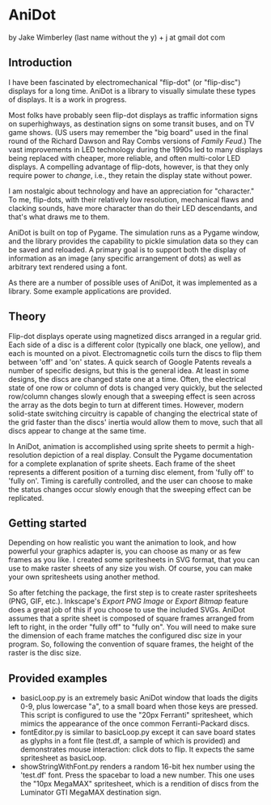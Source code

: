 # AniDot
by Jake Wimberley
(last name without the y) + j at gmail dot com

## Introduction

I have been fascinated by electromechanical "flip-dot" (or "flip-disc")
displays for a long time. AniDot is a library to visually simulate these types
of displays. It is a work in progress.

Most folks have probably seen flip-dot displays as traffic information signs on
superhighways, as destination signs on some transit buses, and on TV game
shows. (US users may remember the "big board" used in the final round of the
Richard Dawson and Ray Combs versions of *Family Feud*.) The vast improvements
in LED technology during the 1990s led to many displays being replaced with
cheaper, more reliable, and often multi-color LED displays. A compelling
advantage of flip-dots, however, is that they only require power to *change*,
i.e., they retain the display state without power.

I am nostalgic about technology and have an appreciation for "character." To
me, flip-dots, with their relatively low resolution, mechanical flaws and
clacking sounds, have more character than do their LED descendants, and that's
what draws me to them.

AniDot is built on top of Pygame. The simulation runs as a Pygame window, and
the library provides the capability to pickle simulation data so they can be
saved and reloaded. A primary goal is to support both the display of
information as an image (any specific arrangement of dots) as well as arbitrary
text rendered using a font.

As there are a number of possible uses of AniDot, it was implemented as a
library. Some example applications are provided.


## Theory

Flip-dot displays operate using magnetized discs arranged in a regular grid.
Each side of a disc is a different color (typically one black, one yellow), and
each is mounted on a pivot. Electromagnetic coils turn the discs to flip them
between 'off' and 'on' states. A quick search of Google Patents reveals a
number of specific designs, but this is the general idea. At least in some
designs, the discs are changed state one at a time. Often, the electrical state
of one row or column of dots is changed very quickly, but the selected
row/column changes slowly enough that a sweeping effect is seen across the
array as the dots begin to turn at different times. However, modern solid-state
switching circuitry is capable of changing the electrical state of the grid
faster than the discs' inertia would allow them to move, such that all discs
appear to change at the same time.

In AniDot, animation is accomplished using sprite sheets to permit a
high-resolution depiction of a real display. Consult the Pygame documentation
for a complete explanation of sprite sheets. Each frame of the sheet represents
a different position of a turning disc element, from 'fully off' to 'fully on'.
Timing is carefully controlled, and the user can choose to make the status
changes occur slowly enough that the sweeping effect can be replicated.

## Getting started 

Depending on how realistic you want the animation to look, and how powerful
your graphics adapter is, you can choose as many or as few frames as you like.
I created some spritesheets in SVG format, that you can use to make raster
sheets of any size you wish. Of course, you can make your own spritesheets
using another method.

So after fetching the package, the first step is to create raster spritesheets
(PNG, GIF, etc.). Inkscape's *Export PNG Image* or *Export Bitmap* feature does
a great job of this if you choose to use the included SVGs. AniDot assumes that
a sprite sheet is composed of square frames arranged from left to right, in the
order "fully off" to "fully on". You will need to make sure the dimension of
each frame matches the configured disc size in your program. So, following the
convention of square frames, the height of the raster is the disc size.

## Provided examples

- basicLoop.py is an extremely basic AniDot window that loads the digits 0-9,
  plus lowercase "a", to a small board when those keys are pressed. This script
  is configured to use the "20px Ferranti" spritesheet, which mimics the
  appearance of the once common Ferranti-Packard discs.
- fontEditor.py is similar to basicLoop.py except it can save board states as
  glyphs in a font file (test.df, a sample of which is provided) and
  demonstrates mouse interaction: click dots to flip. It expects the same
  spritesheet as basicLoop.
- showStringWithFont.py renders a random 16-bit hex number using the 'test.df'
  font. Press the spacebar to load a new number. This one uses the "10px
  MegaMAX" spritesheet, which is a rendition of discs from the Luminator GTI
  MegaMAX destination sign.
